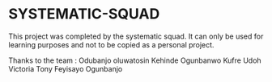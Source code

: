# SYSTEMATIC-SQUAD
This project was completed by the systematic squad. It can only be used for learning purposes and not to be copied as a personal project. 

Thanks to the team :
Odubanjo oluwatosin 
Kehinde Ogunbanwo 
Kufre Udoh
Victoria Tony
Feyisayo Ogunbanjo
